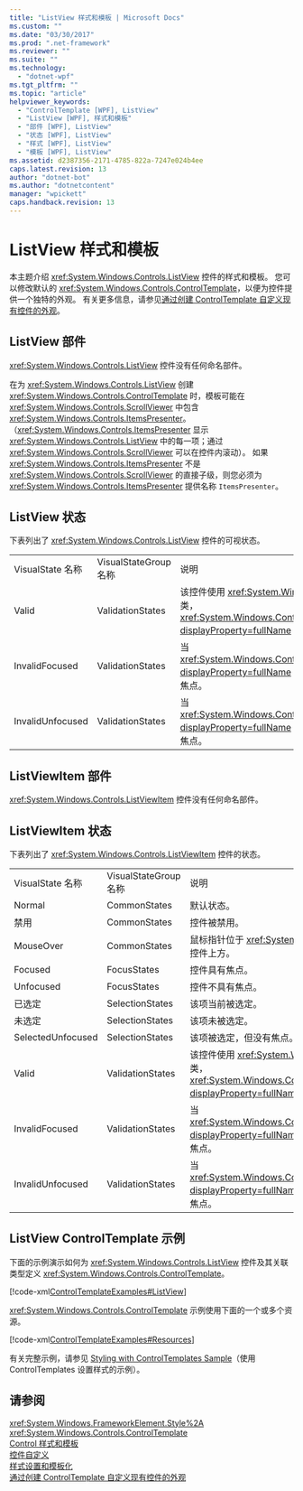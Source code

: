 ```yaml
---
title: "ListView 样式和模板 | Microsoft Docs"
ms.custom: ""
ms.date: "03/30/2017"
ms.prod: ".net-framework"
ms.reviewer: ""
ms.suite: ""
ms.technology: 
  - "dotnet-wpf"
ms.tgt_pltfrm: ""
ms.topic: "article"
helpviewer_keywords: 
  - "ControlTemplate [WPF], ListView"
  - "ListView [WPF], 样式和模板"
  - "部件 [WPF], ListView"
  - "状态 [WPF], ListView"
  - "样式 [WPF], ListView"
  - "模板 [WPF], ListView"
ms.assetid: d2387356-2171-4785-822a-7247e024b4ee
caps.latest.revision: 13
author: "dotnet-bot"
ms.author: "dotnetcontent"
manager: "wpickett"
caps.handback.revision: 13
---
```

# ListView 样式和模板
本主题介绍 <xref:System.Windows.Controls.ListView> 控件的样式和模板。  您可以修改默认的 <xref:System.Windows.Controls.ControlTemplate>，以便为控件提供一个独特的外观。  有关更多信息，请参见[通过创建 ControlTemplate 自定义现有控件的外观](../../../../docs/framework/wpf/controls/customizing-the-appearance-of-an-existing-control.md)。  
  
## ListView 部件  
 <xref:System.Windows.Controls.ListView> 控件没有任何命名部件。  
  
 在为 <xref:System.Windows.Controls.ListView> 创建 <xref:System.Windows.Controls.ControlTemplate> 时，模板可能在 <xref:System.Windows.Controls.ScrollViewer> 中包含 <xref:System.Windows.Controls.ItemsPresenter>。  （<xref:System.Windows.Controls.ItemsPresenter> 显示 <xref:System.Windows.Controls.ListView> 中的每一项；通过 <xref:System.Windows.Controls.ScrollViewer> 可以在控件内滚动）。  如果 <xref:System.Windows.Controls.ItemsPresenter> 不是 <xref:System.Windows.Controls.ScrollViewer> 的直接子级，则您必须为 <xref:System.Windows.Controls.ItemsPresenter> 提供名称 `ItemsPresenter`。  
  
## ListView 状态  
 下表列出了 <xref:System.Windows.Controls.ListView> 控件的可视状态。  
  
||||  
|-|-|-|  
|VisualState 名称|VisualStateGroup 名称|说明|  
|Valid|ValidationStates|该控件使用 <xref:System.Windows.Controls.Validation> 类，<xref:System.Windows.Controls.Validation.HasError%2A?displayProperty=fullName> 附加属性为 `false`。|  
|InvalidFocused|ValidationStates|当 <xref:System.Windows.Controls.Validation.HasError%2A?displayProperty=fullName> 附加属性为 `true` 时，控件具有焦点。|  
|InvalidUnfocused|ValidationStates|当 <xref:System.Windows.Controls.Validation.HasError%2A?displayProperty=fullName> 附加属性为 `true` 时，控件没有焦点。|  
  
## ListViewItem 部件  
 <xref:System.Windows.Controls.ListViewItem> 控件没有任何命名部件。  
  
## ListViewItem 状态  
 下表列出了 <xref:System.Windows.Controls.ListViewItem> 控件的状态。  
  
||||  
|-|-|-|  
|VisualState 名称|VisualStateGroup 名称|说明|  
|Normal|CommonStates|默认状态。|  
|禁用|CommonStates|控件被禁用。|  
|MouseOver|CommonStates|鼠标指针位于 <xref:System.Windows.Controls.ComboBox> 控件上方。|  
|Focused|FocusStates|控件具有焦点。|  
|Unfocused|FocusStates|控件不具有焦点。|  
|已选定|SelectionStates|该项当前被选定。|  
|未选定|SelectionStates|该项未被选定。|  
|SelectedUnfocused|SelectionStates|该项被选定，但没有焦点。|  
|Valid|ValidationStates|该控件使用 <xref:System.Windows.Controls.Validation> 类，<xref:System.Windows.Controls.Validation.HasError%2A?displayProperty=fullName> 附加属性为 `false`。|  
|InvalidFocused|ValidationStates|当 <xref:System.Windows.Controls.Validation.HasError%2A?displayProperty=fullName> 附加属性为 `true` 时，控件具有焦点。|  
|InvalidUnfocused|ValidationStates|当 <xref:System.Windows.Controls.Validation.HasError%2A?displayProperty=fullName> 附加属性为 `true` 时，控件没有焦点。|  
  
## ListView ControlTemplate 示例  
 下面的示例演示如何为 <xref:System.Windows.Controls.ListView> 控件及其关联类型定义 <xref:System.Windows.Controls.ControlTemplate>。  
  
 [!code-xml[ControlTemplateExamples#ListView](../../../../samples/snippets/csharp/VS_Snippets_Wpf/ControlTemplateExamples/CS/resources/listview.xaml#listview)]  
  
 <xref:System.Windows.Controls.ControlTemplate> 示例使用下面的一个或多个资源。  
  
 [!code-xml[ControlTemplateExamples#Resources](../../../../samples/snippets/csharp/VS_Snippets_Wpf/ControlTemplateExamples/CS/resources/shared.xaml#resources)]  
  
 有关完整示例，请参见 [Styling with ControlTemplates Sample](http://go.microsoft.com/fwlink/?LinkID=160041)（使用 ControlTemplates 设置样式的示例）。  
  
## 请参阅  
 <xref:System.Windows.FrameworkElement.Style%2A>   
 <xref:System.Windows.Controls.ControlTemplate>   
 [Control 样式和模板](../../../../docs/framework/wpf/controls/control-styles-and-templates.md)   
 [控件自定义](../../../../docs/framework/wpf/controls/control-customization.md)   
 [样式设置和模板化](../../../../docs/framework/wpf/controls/styling-and-templating.md)   
 [通过创建 ControlTemplate 自定义现有控件的外观](../../../../docs/framework/wpf/controls/customizing-the-appearance-of-an-existing-control.md)